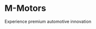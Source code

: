 # M-Motors
Experience premium automotive innovation
<!-- mukuvimotors.vercel.app](https://mukuvimotors.vercel.app/ -->

